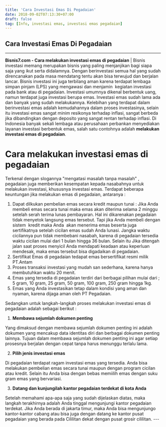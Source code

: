 ```yaml
---
title: 'Cara Investasi Emas Di Pegadaian'
date: 2018-09-02T07:13:30+07:00
draft: false
tag: [Info, investasi emas, investasi emas pegadaian]
---
```

## Cara Investasi Emas Di Pegadaian
----

**Bisnis7.com - Cara melakukan investasi emas di pegadaian** | Bisnis investasi memang merupakan bisnis yang paling menjanjikan bagi siapa saja yang ikut serta didalamnya. Dengan berinvestasi semua hal yang sudah direncanakan pada masa mendatang tentu akan bisa terwujud dan berjalan lancar. Bisnis investasi ini juga terbilang aman karena terdapat lembaga simpan pinjam (LPS) yang mengawasi dan menjamin  kegiatan investasi pada bank atau di pegadaian. Investasi umumnya dikenal berbentuk uang, namun terdapat juga investasi berupa emas. Investasi emas sudah lama ada dan banyak yang sudah melakukannya. Kelebihan yang terdapat dalam berinvestasi emas adalah kemudahannya dalam proses investasinya, selain itu investasi emas sangat minim resikonya terhadap inflasi, sangat berbeda jika dibandingkan dengan deposito yang sangat rentan terhadap inflasi. Di Indonesia banyak sekali lembaga atau perusahaan perbankan menyediakan layanan investasi berbentuk emas, salah satu contohnya adalah **melakukan investasi emas di pegadaian**.

Cara melakukan investasi emas di pegadaian
==========================================

Terkenal dengan slogannya "mengatasi masalah tanpa masalah" , pegadaian juga memberikan kesempatan kepada nasabahnya untuk melakukan investasi, khususnya investasi emas. Terdapat beberapa keuntungan jika melakukan emas di pegadaian, antaranya :

1.  Dapat dilkukan pembelian emas secara kredit maupun tunai : Jika Anda membeli emas secara tunai maka emas akan diterima selama 2 minggu setelah serah terima lunas pembayaran. Hal ini dikarenakan pegadaian tidak menyetok langsung emas tersebut. Tapi jika Anda membeli dengan sistem  kredit maka Anda  akan menerima emas beserta juga sertifikatnya setelah cicilan emas sudah Anda lunasi. Jangka waktu cicilannya pun tidak membebani nasabah, karena di pegadaian tersedia waktu cicilan mulai dari 1 bulan hingga 36 bulan. Selain itu Jika ditengah jalan saat proses menyicil Anda mendapati keadaan atau keperluan mendesak, maka emas tersebut bisa digadaikan di pegadaian.
2.  Sertifikat Emas di pegadaian tedapat emas bersertifikat resmi milik PT.Antam
3.  Proses transaksi investasi yang mudah san sederhana, karena hanya membutuhkan waktu 20 menit.
4.  Emas yang tersedia di pegadaian terdiri dari berbagai pilihan mulai dari ; 5 gram, 10 gram, 25 gram, 50 gram, 100 gram, 250 gram hingga 1kg.
5.  Emas yang Anda investasikan tetap dalam kondisi yang aman dan nyaman, karena dijaga aman oleh PT Pegadaian.

Sedangkan untuk langkah-langkah proses melakukan investasi emas di pegadaian adalah sebagai berikut :

1.  **Membawa sejumlah dokumen penting**

Yang dimaksud dengan membawa sejumlah dokumen penting ini adalah dokumen yang mencakup data identitas diri dan berbagai dokumen penting lainnya. Tujuan dalam membawa sejumlah dokumen penting ini agar setiap prosesnya berjalan dengan cepat tanpa harus menunggu terlalu lama.

2.  **Pilih jenis investasi emas**

Di pegadaian terdapat ragam investasi emas yang tersedia. Anda bisa melakukan pembelian emas secara tunai maupun dengan program cicilan atau kredit. Selain itu Anda bisa dengan bebas memiilih emas dengan suku gram emas yang bervariasi.

3.  **Datang dan kunjungilah kantor pegadaian terdekat di kota Anda**

Setelah memahami apa-apa saja yang sudah dijelaskan diatas, maka langkah terakhirnya adalah Anda tinggal mengunjungi kantor pegadaian terdekat. Jika Anda berada di jakarta timur, maka Anda bisa mengunjungo kantor-kantor cabang atau bisa juga dengan datang ke kantor pusat pegadaian yang berada pada Cililitan dekat dengan pusat grosir cililitan. ---